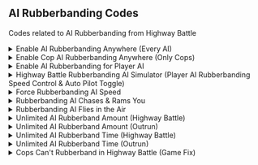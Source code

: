 ## AI Rubberbanding Codes

Codes related to AI Rubberbanding from Highway Battle

<details>
<summary>Enable AI Rubberbanding Anywhere (Every AI)</summary>

Enables AI Rubberbanding from Highway Battle anywhere (any mode/event or Free Roam), for every AI. Forces them to always be rubberbanding. 
Racers are unbeatable with this code. If you want only cops to rubberband, use the other code, below this one.

Video explanation of the AI Rubberbanding behavior and the code in action: https://www.youtube.com/watch?v=2qrt8nCXslg

```powerpc
04022DF8 60000000
04022E24 48000018
0402729C 60000000
04027514 48000028
04333EE4 48000040
```
</details>

<details>
<summary>Enable Cop AI Rubberbanding Anywhere (Only Cops)</summary>

Enables AI Rubberbanding from Highway Battle anywhere (any mode/event or Free Roam), for cops only. Forces them to always be rubberbanding. Cops are extremely crazy with this code. It's very fun!
Every other AI will behave as normal, including Chinese mobs from Outrun Carmen event (They use cop AI but I added a check to exclude rubberbanding in that event). If you want every AI to rubberband, use the other code, above this one.

Video explanation of the AI Rubberbanding behavior and the code in action: https://www.youtube.com/watch?v=2qrt8nCXslg

```powerpc
C2027158 00000009
81990048 2C0C0000
40820034 7F03C378
2C030000 41820020
3D808025 618C2D38
7D8903A6 4E800421
3D83F845 280CF3A6
4182000C 38000001
981900C8 881900C8
60000000 00000000
C202723C 00000004
81990048 2C0C0000
40820010 EF7BD828
D37900D0 C062A904
FC1B0040 00000000
C2333EA0 00000003
8001000C 899B006E
2C0C0000 41820008
38000001 00000000
```
</details>

<details>
<summary>Enable AI Rubberbanding for Player AI</summary>

Player AI can rubberband. To work in everywhere, use with "Enable AI Rubberband Anywhere (Every AI)", else, it will only work in Highway Battle

Do NOT use this with "Cops Can't Rubberband in Highway Battle (Game Fix)"!

```powerpc
04022E14 60000000
```
</details>

<details>
<summary>Highway Battle Rubberbanding AI Simulator (Player AI Rubberbanding Speed Control & Auto Pilot Toggle)</summary>

This code allows your vehicle to "simulate" the Highway Battle Rubberbanding AI. This code is for Classic Controller only: Press ZL to enable and disable auto pilot and rubberbanding for your car, you MUST use "Enable AI Rubberbanding Anywhere (Every AI)" and
"Enable AI Rubberbanding for Player AI" in order for your car to be able to rubberband. Push left stick up/down to increase/decrease your rubberbanding speed. Press L to completely reset the speed back to zero.

Here's a video showing this code: https://www.youtube.com/shorts/0net710FLR0

```powerpc
28642A1A FF7F0080
C20274FC 0000000B
818C00A8 3D608064
616AF880 7C1E5000
40820040 A14B2A1A
714A2000 EC210828
4082002C C03F0060
C3EB2A28 EFFF0032
EC21F82A A14B2A28
280A3F80 40810010
817F0060 2C0B0000
40810008 D03F0060
60000000 00000000
0403D2F8 38600001
CC000000 00000000
040274FC 818C00A8
0403D2F8 8863028C
E0000000 00000000
```
</details>

<details>
<summary>Force Rubberbanding AI Speed</summary>

Forces Rubberbanding AI to always be at set speed rather than having speed based on player speed, it is currently set to be very fast (460kmh~). You can modify the speed by modifying the float on the first line (43000000)

```powerpc
04001894 43000000
040274F0 3D608000
040274F8 C02B1894
```
</details>

<details>
<summary>Rubberbanding AI Chases & Rams You</summary>

Rubberbanding AI will chase and ram you, very crazy and fun. Recommended to use with the "Force Rubberbanding AI Speed" code so the AIs are always moving at a constant speed, else, their speed will be based
on your speed and they won't move if you don't move. 

Recommended to use with "Indestructive Cop Cars (No Damage)"

```powerpc
C20272A0 00000004
3D808065 C02CF880
D02101C4 C0ECF884
D0E101C8 C02CF888
D02101CC 00000000
```
</details>

<details>
<summary>Rubberbanding AI Flies in the Air</summary>

Rubberbanding AI will be flying in the air rather than being on the ground. You can modify the height they fly at by modifying the float on the first line (420C0000)

```powerpc
04001898 420C0000
C202715C 00000004
C0E101C8 3D808000
C00C1898 ECE7002A
D0E101C8 C10101C4
60000000 00000000
```
</details>

<details>
<summary> Unlimited AI Rubberband Amount (Highway Battle)</summary>

The game has an amount of how many times the AI can rubberband. After that amount is passed the AI can't rubberband anymore, allowing you to win. 

Highway Battle only. Outrun one is included after this code. Both can be used together

```powerpc
04022E28 38607FFF
```
</details>

<details>
<summary>Unlimited AI Rubberband Amount (Outrun)</summary>

The game has an amount of how many times the AI can rubberband. After that amount is passed the AI can't rubberband anymore, allowing you to win. 

Outrun only. Highway Battle one is included above this code. Both can be used together, can also be used with Unlimited Rubberband Time

```powerpc
04027E78 38607FFF
```
</details>

<details>
<summary> Unlimited AI Rubberband Time (Highway Battle)</summary>

The game has a race time elapsed limit. After that time is passed the AI can't rubberband anymore, allowing you to win. 

Highway Battle only. Outrun one is included after this code. Both can be used together, can also be used with Unlimited Rubberband Amount

```powerpc
04027254 60000000
```
</details>

<details>
<summary>Unlimited AI Rubberband Time (Outrun)</summary>

The game has a race time elapsed limit. After that time is passed the AI can't rubberband anymore, allowing you to win. 

Outrun only. Highway Battle one is included before this code. Both can be used together, can also be used with Unlimited Rubberband Amount

```powerpc
0402AFC4 60000000
```
</details>

<details>
<summary>Cops Can't Rubberband in Highway Battle (Game Fix)</summary>

This code fixes an issue where cops can rubberband in Highway Battle, meaning that cops will no longer be crazy in Highway Battles. This is basically a fix that the developers should have done but forgot or they never saw cops
rubberbanding and forgot that they also use the same function as the AI racer. Rushed game, I guess they didn't test every aspect in gameplay. Do NOT use this with "Enable AI Rubberband for Player AI"!

```powerpc
C2022E10 00000003
801E0048 2C000000
40820008 38600001
2C030000 00000000
```
</details>
